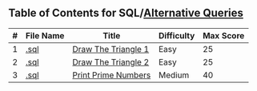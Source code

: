 ## Table of Contents for SQL/[Alternative Queries](https://www.hackerrank.com/domains/sql?filters%5Bsubdomains%5D%5B%5D=alternative-queries)

| #  | File Name                                          | Title                 | Difficulty | Max Score |
| -- | -------------------------------------------------- | --------------------- | ---------- | --------- |
| 1  | [.sql](.sql)                                       | [Draw The Triangle 1] | Easy       | 25        |
| 2  | [.sql](.sql)                                       | [Draw The Triangle 2] | Easy       | 25        |
| 3  | [.sql](.sql)                                       | [Print Prime Numbers] | Medium     | 40        |

[Draw The Triangle 1]: https://www.hackerrank.com/challenges/draw-the-triangle-1/problem
[Draw The Triangle 2]: https://www.hackerrank.com/challenges/draw-the-triangle-2/problem
[Print Prime Numbers]: https://www.hackerrank.com/challenges/print-prime-numbers/problem
